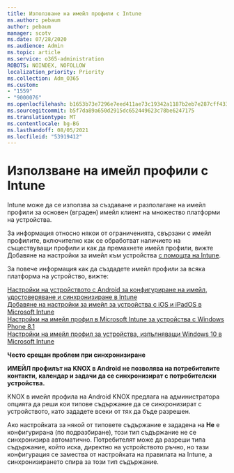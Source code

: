 ```yaml
---
title: Използване на имейл профили с Intune
ms.author: pebaum
author: pebaum
manager: scotv
ms.date: 07/28/2020
ms.audience: Admin
ms.topic: article
ms.service: o365-administration
ROBOTS: NOINDEX, NOFOLLOW
localization_priority: Priority
ms.collection: Adm_O365
ms.custom:
- "1559"
- "9000076"
ms.openlocfilehash: b1653b73e7296e7eed411ae73c19342a1187b2eb7e287cff4339ea0ca32d75c1
ms.sourcegitcommit: b5f7da89a650d2915dc652449623c78be6247175
ms.translationtype: MT
ms.contentlocale: bg-BG
ms.lasthandoff: 08/05/2021
ms.locfileid: "53919412"
---
```

# <a name="using-email-profiles-with-intune"></a>Използване на имейл профили с Intune

Intune може да се използва за създаване и разполагане на имейл профили за основен (вграден) имейл клиент на множество платформи на устройства.

За информация относно някои от ограниченията, свързани с имейл профилите, включително как се обработват наличието на съществуващи профили и как да премахнете имейл профили, вижте Добавяне на настройки за имейл към устройства [с помощта на Intune](https://docs.microsoft.com/intune/email-settings-configure).

За повече информация как да създадете имейл профили за всяка платформа на устройство, вижте:

[Настройки на устройството с Android за конфигуриране на имейл, удостоверяване и синхронизиране в Intune](https://docs.microsoft.com/intune/email-settings-android)  
[Добавяне на настройки за имейл за устройства с iOS и iPadOS в Microsoft Intune](https://docs.microsoft.com/intune/email-settings-ios)  
[Настройки на имейл профил в Microsoft Intune за устройства с Windows Phone 8.1](https://docs.microsoft.com/intune/email-settings-windows-phone-8-1)  
[Настройки на имейл профил за устройства, изпълняващи Windows 10 в Microsoft Intune](https://docs.microsoft.com/intune/email-settings-windows-10)

**Често срещан проблем при синхронизиране**

**ИМЕЙЛ профилът на KNOX в Android не позволява на потребителите контакти, календар и задачи да се синхронизират с потребителски устройства.**

KNOX в имейл профила на Android KNOX предлага на администратора опцията да реши кои типове съдържание да се синхронизират с устройството, като зададете всеки от тях да бъде разрешен.

Ако настройката за някой от типовете съдържание е зададена на **Не** е конфигурирана (по подразбиране), този тип съдържание не се синхронизира автоматично. Потребителят може да разреши типа съдържание, който иска, директно на устройството ръчно, но тази конфигурация се замества от настройката на правилата на Intune, а синхронизирането спира за този тип съдържание.

